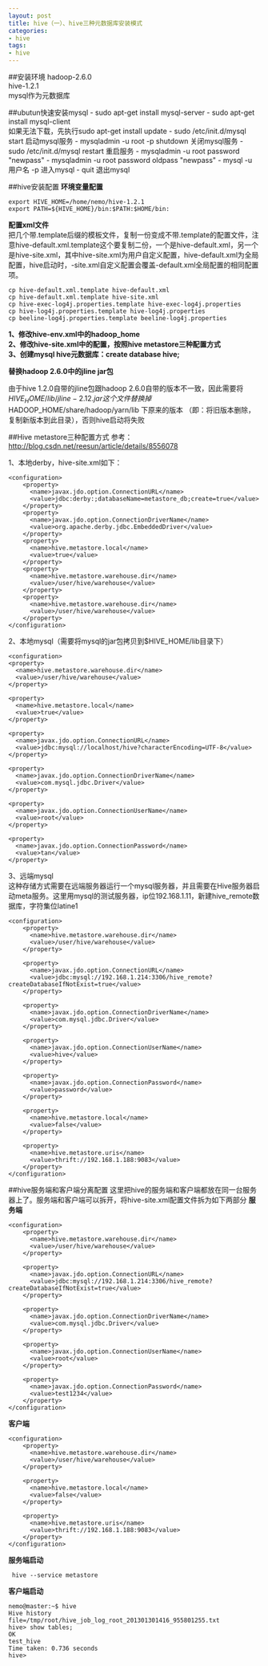 ```yaml
---
layout: post
title: hive（一）、hive三种元数据库安装模式
categories:
- hive
tags:
- hive
---
```

##安装环境
hadoop-2.6.0<br>
hive-1.2.1<br>
mysql作为元数据库

##ubutun快速安装mysql
	- sudo apt-get install mysql-server
	- sudo apt-get install mysql-client <br>
	如果无法下载，先执行sudo apt-get install update
	- sudo /etc/init.d/mysql start 启动mysql服务
	- mysqladmin -u root -p shutdown 关闭mysql服务
	- sudo /etc/init.d/mysql restart 重启服务
	- mysqladmin -u root password "newpass"
	- mysqladmin -u root password oldpass "newpass"
	- mysql -u 用户名 -p 进入mysql
	- quit 退出mysql

##hive安装配置
**环境变量配置**

	export HIVE_HOME=/home/nemo/hive-1.2.1
	export PATH=${HIVE_HOME}/bin:$PATH:$HOME/bin:
**配置xml文件**<br>
	把几个带.template后缀的模板文件，复制一份变成不带.template的配置文件，注意hive-default.xml.template这个要复制二份，一个是hive-default.xml，另一个是hive-site.xml，其中hive-site.xml为用户自定义配置，hive-default.xml为全局配置，hive启动时，-site.xml自定义配置会覆盖-default.xml全局配置的相同配置项。


	cp hive-default.xml.template hive-default.xml
 	cp hive-default.xml.template hive-site.xml
	cp hive-exec-log4j.properties.template hive-exec-log4j.properties
	cp hive-log4j.properties.template hive-log4j.properties
	cp beeline-log4j.properties.template beeline-log4j.properties
	
**1、修改hive-env.xml中的hadoop_home<br>
2、修改hive-site.xml中的配置，按照hive metastore三种配置方式<br>
3、创建mysql hive元数据库：create database hive;**

**替换hadoop 2.6.0中的jline jar包**<br>

由于hive 1.2.0自带的jline包跟hadoop 2.6.0自带的版本不一致，因此需要将$HIVE_HOME/lib/jline-2.12.jar 这个文件替换掉$HADOOP_HOME/share/hadoop/yarn/lib 下原来的版本 （即：将旧版本删除，复制新版本到此目录），否则hive启动将失败

##Hive metastore三种配置方式
参考：<a href="http://blog.csdn.net/reesun/article/details/8556078">http://blog.csdn.net/reesun/article/details/8556078</a>

1、本地derby，hive-site.xml如下：

	<configuration>    
		<property>  
		  <name>javax.jdo.option.ConnectionURL</name>  
		  <value>jdbc:derby:;databaseName=metastore_db;create=true</value>  
		</property>     
		<property>  
		  <name>javax.jdo.option.ConnectionDriverName</name>  
		  <value>org.apache.derby.jdbc.EmbeddedDriver</value>  
		</property>    
		<property>  
		  <name>hive.metastore.local</name>  
		  <value>true</value>  
		</property>  
		<property>  
		  <name>hive.metastore.warehouse.dir</name>  
		  <value>/user/hive/warehouse</value>  
		</property>  
		<property>  
		  <name>hive.metastore.warehouse.dir</name>  
		  <value>/user/hive/warehouse</value>  
		</property>   
	</configuration>  

2、本地mysql（需要将mysql的jar包拷贝到$HIVE_HOME/lib目录下）

	<configuration>
    <property>
      <name>hive.metastore.warehouse.dir</name>
      <value>/user/hive/warehouse</value>
    </property>

    <property>
      <name>hive.metastore.local</name>
      <value>true</value>
    </property>

    <property>
      <name>javax.jdo.option.ConnectionURL</name>
      <value>jdbc:mysql://localhost/hive?characterEncoding=UTF-8</value>
    </property>

    <property>
      <name>javax.jdo.option.ConnectionDriverName</name>
      <value>com.mysql.jdbc.Driver</value>
    </property>

    <property>
      <name>javax.jdo.option.ConnectionUserName</name>
      <value>root</value>
    </property>

    <property>
      <name>javax.jdo.option.ConnectionPassword</name>
      <value>tan</value>
    </property>
</configuration>

3、远端mysql<br>
这种存储方式需要在远端服务器运行一个mysql服务器，并且需要在Hive服务器启动meta服务。这里用mysql的测试服务器，ip位192.168.1.11，新建hive_remote数据库，字符集位latine1

	<configuration>  		  
		<property>  
		  <name>hive.metastore.warehouse.dir</name>  
		  <value>/user/hive/warehouse</value>  
		</property>  
		   
		<property>  
		  <name>javax.jdo.option.ConnectionURL</name>  
		  <value>jdbc:mysql://192.168.1.214:3306/hive_remote?createDatabaseIfNotExist=true</value>  
		</property>  
		   
		<property>  
		  <name>javax.jdo.option.ConnectionDriverName</name>  
		  <value>com.mysql.jdbc.Driver</value>  
		</property>  
		   
		<property>  
		  <name>javax.jdo.option.ConnectionUserName</name>  
		  <value>hive</value>  
		</property>  
		   
		<property>  
		  <name>javax.jdo.option.ConnectionPassword</name>  
		  <value>password</value>  
		</property>  
		  
		<property>  
		  <name>hive.metastore.local</name>  
		  <value>false</value>  
		</property>  
		  
		<property>  
		  <name>hive.metastore.uris</name>  
		  <value>thrift://192.168.1.188:9083</value>  
		</property>  
	</configuration>  
	
	

##hive服务端和客户端分离配置
这里把hive的服务端和客户端都放在同一台服务器上了。服务端和客户端可以拆开，将hive-site.xml配置文件拆为如下两部分
**服务端**

   	<configuration>  	  
		<property>  
		  <name>hive.metastore.warehouse.dir</name>  
		  <value>/user/hive/warehouse</value>  
		</property>  
		   
		<property>  
		  <name>javax.jdo.option.ConnectionURL</name>  
		  <value>jdbc:mysql://192.168.1.214:3306/hive_remote?createDatabaseIfNotExist=true</value>  
		</property>  
		   
		<property>  
		  <name>javax.jdo.option.ConnectionDriverName</name>  
		  <value>com.mysql.jdbc.Driver</value>  
		</property>  
		   
		<property>  
		  <name>javax.jdo.option.ConnectionUserName</name>  
		  <value>root</value>  
		</property>  
		   
		<property>  
		  <name>javax.jdo.option.ConnectionPassword</name>  
		  <value>test1234</value>  
		</property>  
	</configuration>  
**客户端**

	<configuration> 		  
		<property>  
		  <name>hive.metastore.warehouse.dir</name>  
		  <value>/user/hive/warehouse</value>  
		</property>  
		   
		<property>  
		  <name>hive.metastore.local</name>  
		  <value>false</value>  
		</property>  
		  
		<property>  
		  <name>hive.metastore.uris</name>  
		  <value>thrift://192.168.1.188:9083</value>  
		</property>  	  
	</configuration>  
**服务端启动**
 
 	 hive --service metastore   
**客户端启动**

	nemo@master:~$ hive   
	Hive history file=/tmp/root/hive_job_log_root_201301301416_955801255.txt  
	hive> show tables;  
	OK  
	test_hive  
	Time taken: 0.736 seconds  
	hive>  